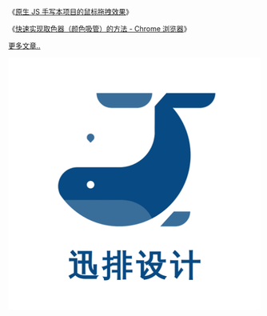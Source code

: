 《[原生 JS 手写本项目的鼠标拖拽效果](https://juejin.cn/post/7145447742515445791)》

《[快速实现取色器（颜色吸管）的方法 - Chrome 浏览器](https://juejin.cn/post/7140172562314559502)》

[更多文章..](https://juejin.cn/user/2682464103060541/columns)

![](../images/logo.png)
